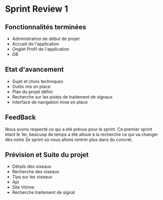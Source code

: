 
# Sprint Review  1

## Fonctionnalités terminées

- Administration de début de projet
- Accueil de l'application
- Onglet Profil de l'application
- DB

## Etat d'avancement

- Sujet et choix techniques
- Outils mis en place
- Plan du projet défini
- Recherche sur les pistes de traitement de signaux
- Interface de navigation mise en place

## FeedBack 

Nous avons respecté ce qui a été prévus pour le sprint. Ce premier sprint étant le 1er, beacuop de temps a été alloué à la recherche ce qui va changer dès notre 2e sprint où nous allons rentrer plus dans du concret.

## Prévision et Suite du projet

- Détails des oiseaux
- Recherche des oiseaux
- Tips sur les oiseaux
- Api
- Site Vitrine
- Recherche traitement de signal


